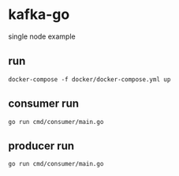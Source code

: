 # kafka-go
single node example

## run
```
docker-compose -f docker/docker-compose.yml up
```

## consumer run
```
go run cmd/consumer/main.go
```

## producer run
```
go run cmd/consumer/main.go
```
